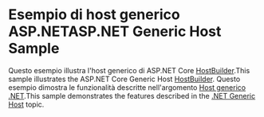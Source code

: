 # <a name="aspnet-generic-host-sample"></a><span data-ttu-id="184ad-101">Esempio di host generico ASP.NET</span><span class="sxs-lookup"><span data-stu-id="184ad-101">ASP.NET Generic Host Sample</span></span>

<span data-ttu-id="184ad-102">Questo esempio illustra l'host generico di ASP.NET Core [HostBuilder](https://docs.microsoft.com/dotnet/api/microsoft.extensions.hosting.ihostedservice).</span><span class="sxs-lookup"><span data-stu-id="184ad-102">This sample illustrates the ASP.NET Core Generic Host [HostBuilder](https://docs.microsoft.com/dotnet/api/microsoft.extensions.hosting.ihostedservice).</span></span> <span data-ttu-id="184ad-103">Questo esempio dimostra le funzionalità descritte nell'argomento [Host generico .NET](https://docs.microsoft.com/aspnet/core/fundamentals/host/generic-host).</span><span class="sxs-lookup"><span data-stu-id="184ad-103">This sample demonstrates the features described in the [.NET Generic Host](https://docs.microsoft.com/aspnet/core/fundamentals/host/generic-host) topic.</span></span>

